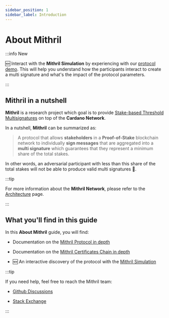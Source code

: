 ```yaml
---
sidebar_position: 1
sidebar_label: Introduction
---
```


# About Mithril

:::info New

:new: Interact with the **Mithril Simulation** by experiencing with our [protocol demo](mithril-simulation.md). This will help you understand how the participants interact to create a multi signature and what's the impact of the protocol parameters.

:::

## Mithril in a nutshell

**Mithril** is a research project which goal is to provide [Stake-based Threshold Multisignatures](https://iohk.io/en/research/library/papers/mithrilstake-based-threshold-multisignatures/) on top of the **Cardano Network**.

In a nutshell, **Mithril** can be summarized as:

> A protocol that allows **stakeholders** in a **Proof-of-Stake** blockchain network to individually **sign messages** that are aggregated into a **multi signature** which guarantees that they represent a minimum share of the total stakes.

In other words, an adversarial participant with less than this share of the total stakes will not be able to produce valid multi signatures :closed_lock_with_key:.

:::tip

For more information about the **Mithril Network**, please refer to the [Architecture](../manual/developer-docs/architecture/architecture.md) page.

:::

## What you'll find in this guide

In this **About Mithril** guide, you will find:

* Documentation on the [Mithril Protocol in depth](./mithril-protocol.md)

* Documentation on the [Mithril Certificates Chain in depth](./mithril-certificates.md)

* :new: An interactive discovery of the protocol with the [Mithril Simulation](./mithril-simulation.md)

:::tip

If you need help, feel free to reach the Mithril team:

* [Github Discussions](https://github.com/input-output-hk/mithril/discussions)

* [Stack Exchange](https://cardano.stackexchange.com/questions/tagged/mithril)

:::

